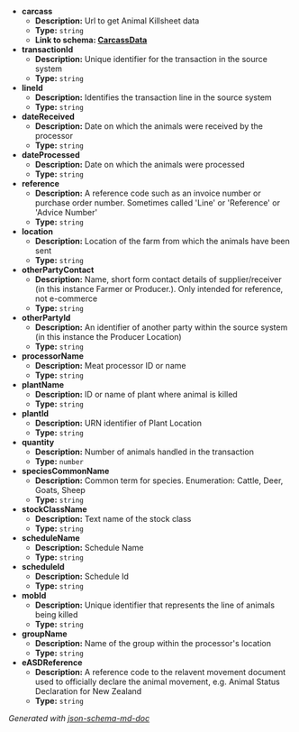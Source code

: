  - <b id="#/properties/carcass">carcass</b>
	 - **Description:** Url to get Animal Killsheet data
	 - **Type:** `string`
	 - <b id="carcassdatacarcassdata.md">Link to schema: [CarcassData](CarcassData.md)</b>
 - <b id="#/properties/transactionId">transactionId</b>
	 - **Description:** Unique identifier for the transaction in the source system
	 - **Type:** `string`
 - <b id="#/properties/lineId">lineId</b>
	 - **Description:** Identifies the transaction line in the source system
	 - **Type:** `string`
 - <b id="#/properties/dateReceived">dateReceived</b>
	 - **Description:** Date on which the animals were received by the processor
	 - **Type:** `string`
 - <b id="#/properties/dateProcessed">dateProcessed</b>
	 - **Description:** Date on which the animals were processed
	 - **Type:** `string`
 - <b id="#/properties/reference">reference</b>
	 - **Description:** A reference code such as an invoice number or purchase order number. Sometimes called 'Line' or 'Reference' or 'Advice Number'
	 - **Type:** `string`
 - <b id="#/properties/location">location</b>
	 - **Description:** Location of the farm from which the animals have been sent
	 - **Type:** `string`
 - <b id="#/properties/otherPartyContact">otherPartyContact</b>
	 - **Description:** Name, short form contact details of supplier/receiver (in this instance Farmer or Producer.). Only intended for reference, not e-commerce
	 - **Type:** `string`
 - <b id="#/properties/otherPartyId">otherPartyId</b>
	 - **Description:** An identifier of another party within the source system (in this instance the Producer Location)
	 - **Type:** `string`
 - <b id="#/properties/processorName">processorName</b>
	 - **Description:** Meat processor ID or name
	 - **Type:** `string`
 - <b id="#/properties/plantName">plantName</b>
	 - **Description:** ID or name of plant where animal is killed
	 - **Type:** `string`
 - <b id="#/properties/plantId">plantId</b>
	 - **Description:** URN identifier of Plant Location
	 - **Type:** `string`
 - <b id="#/properties/quantity">quantity</b>
	 - **Description:** Number of animals handled in the transaction
	 - **Type:** `number`
 - <b id="#/properties/speciesCommonName">speciesCommonName</b>
	 - **Description:** Common term for species. Enumeration: Cattle, Deer, Goats, Sheep
	 - **Type:** `string`
 - <b id="#/properties/stockClassName">stockClassName</b>
	 - **Description:** Text name of the stock class
	 - **Type:** `string`
 - <b id="#/properties/scheduleName">scheduleName</b>
	 - **Description:** Schedule Name
	 - **Type:** `string`
 - <b id="#/properties/scheduleId">scheduleId</b>
	 - **Description:** Schedule Id
	 - **Type:** `string`
 - <b id="#/properties/mobId">mobId</b>
	 - **Description:** Unique identifier that represents the line of animals being killed
	 - **Type:** `string`
 - <b id="#/properties/groupName">groupName</b>
	 - **Description:** Name of the group within the processor's location
	 - **Type:** `string`
 - <b id="#/properties/eASDReference">eASDReference</b>
	 - **Description:** A reference code to the relavent movement document used to officially declare the animal movement, e.g. Animal Status Declaration for New Zealand
	 - **Type:** `string`

_Generated with [json-schema-md-doc](https://brianwendt.github.io/json-schema-md-doc/)_